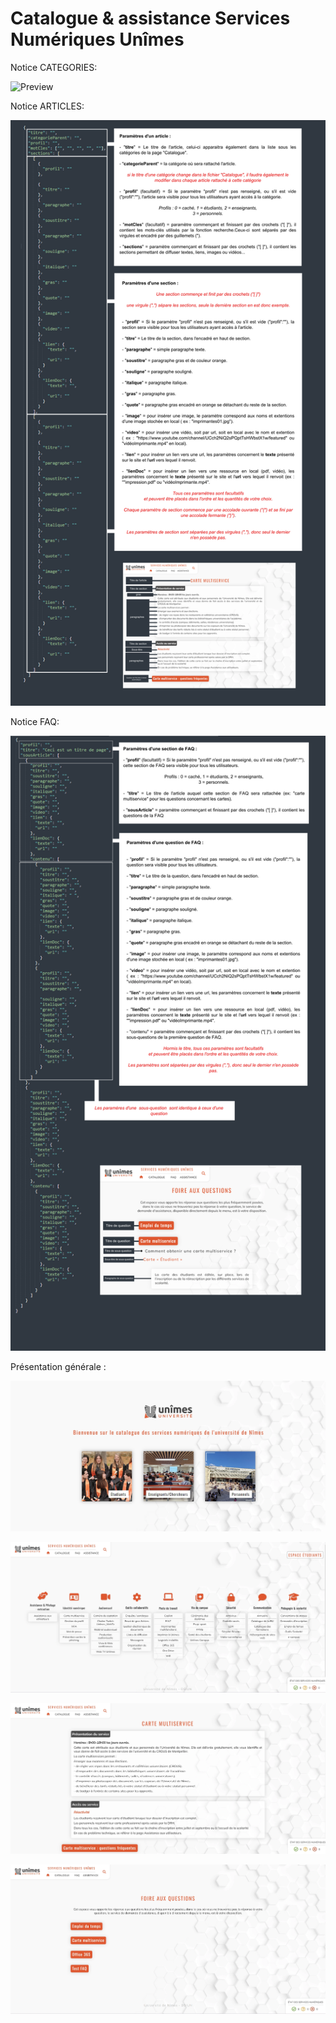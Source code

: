 # Catalogue & assistance Services Numériques Unîmes

Notice CATEGORIES:

![Preview](https://raw.githubusercontent.com/gbunimes/catnum2/master/public/Tuto-catégories.webp)


Notice ARTICLES:

![Preview](https://raw.githubusercontent.com/gbunimes/catnum2/master/public/Tuto-Articles.webp)


Notice FAQ:

![Preview](https://raw.githubusercontent.com/gbunimes/catnum2/master/public/Tuto-FAQ.webp)



Présentation générale :

![Preview](https://raw.githubusercontent.com/gbunimes/catnum2/master/public/1.webp)

![Preview](https://raw.githubusercontent.com/gbunimes/catnum2/master/public/2.webp)

![Preview](https://raw.githubusercontent.com/gbunimes/catnum2/master/public/3.webp)

![Preview](https://raw.githubusercontent.com/gbunimes/catnum2/master/public/4.webp)

